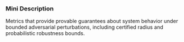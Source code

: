 ### Mini Description

Metrics that provide provable guarantees about system behavior under bounded adversarial perturbations, including certified radius and probabilistic robustness bounds.
